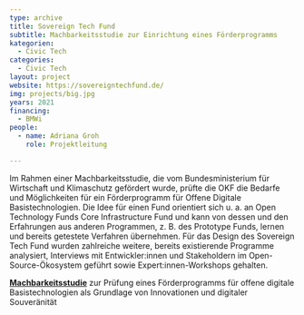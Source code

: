 ```yaml
---
type: archive
title: Sovereign Tech Fund
subtitle: Machbarkeitsstudie zur Einrichtung eines Förderprogramms
kategorien:
  - Civic Tech
categories:
  - Civic Tech
layout: project
website: https://sovereigntechfund.de/
img: projects/big.jpg
years: 2021
financing:
  - BMWi
people:
  - name: Adriana Groh
    role: Projektleitung

---
```

Im Rahmen einer Machbarkeitsstudie, die vom Bundesministerium für Wirtschaft und Klimaschutz gefördert wurde, prüfte die OKF die Bedarfe und Möglichkeiten für ein Förderprogramm für Offene Digitale Basistechnologien. Die Idee für einen Fund orientiert sich u. a. an Open Technology Funds Core Infrastructure Fund und kann von dessen und den Erfahrungen aus anderen Programmen, z. B. des Prototype Funds, lernen und bereits getestete Verfahren übernehmen. Für das Design des Sovereign Tech Fund wurden zahlreiche weitere, bereits existierende Programme analysiert, Interviews mit Entwickler:innen und Stakeholdern im Open-Source-Ökosystem geführt sowie Expert:innen-Workshops gehalten.

**[Machbarkeitsstudie](https://sovereigntechfund.de/SovereignTechFund_Machbarkeitsstudie.pdf)** zur Prüfung eines Förderprogramms für offene digitale Basistechnologien als Grundlage von Innovationen und digitaler Souveränität
